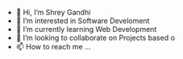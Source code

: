 - 👋 Hi, I’m Shrey Gandhi
- 👀 I’m interested in Software Develoment
- 🌱 I’m currently learning Web Development
- 💞️ I’m looking to collaborate on Projects based o
- 📫 How to reach me ...

<!---
shreygit225/shreygit225 is a ✨ special ✨ repository because its `README.md` (this file) appears on your GitHub profile.
You can click the Preview link to take a look at your changes.
--->
